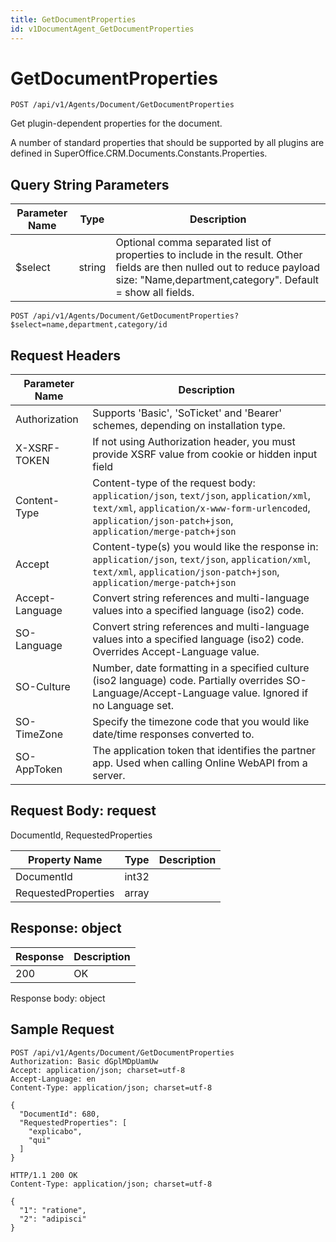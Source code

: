 ```yaml
---
title: GetDocumentProperties
id: v1DocumentAgent_GetDocumentProperties
---
```


# GetDocumentProperties

```http
POST /api/v1/Agents/Document/GetDocumentProperties
```

Get plugin-dependent properties for the document.

A number of standard properties that should be supported by all plugins are defined in SuperOffice.CRM.Documents.Constants.Properties.





## Query String Parameters

| Parameter Name | Type |  Description |
|----------------|------|--------------|
| $select | string |  Optional comma separated list of properties to include in the result. Other fields are then nulled out to reduce payload size: "Name,department,category". Default = show all fields. |

```http
POST /api/v1/Agents/Document/GetDocumentProperties?$select=name,department,category/id
```


## Request Headers

| Parameter Name | Description |
|----------------|-------------|
| Authorization  | Supports 'Basic', 'SoTicket' and 'Bearer' schemes, depending on installation type. |
| X-XSRF-TOKEN   | If not using Authorization header, you must provide XSRF value from cookie or hidden input field |
| Content-Type | Content-type of the request body: `application/json`, `text/json`, `application/xml`, `text/xml`, `application/x-www-form-urlencoded`, `application/json-patch+json`, `application/merge-patch+json` |
| Accept         | Content-type(s) you would like the response in: `application/json`, `text/json`, `application/xml`, `text/xml`, `application/json-patch+json`, `application/merge-patch+json` |
| Accept-Language | Convert string references and multi-language values into a specified language (iso2) code. |
| SO-Language | Convert string references and multi-language values into a specified language (iso2) code. Overrides Accept-Language value. |
| SO-Culture | Number, date formatting in a specified culture (iso2 language) code. Partially overrides SO-Language/Accept-Language value. Ignored if no Language set. |
| SO-TimeZone | Specify the timezone code that you would like date/time responses converted to. |
| SO-AppToken | The application token that identifies the partner app. Used when calling Online WebAPI from a server. |

## Request Body: request  

DocumentId, RequestedProperties 

| Property Name | Type |  Description |
|----------------|------|--------------|
| DocumentId | int32 |  |
| RequestedProperties | array |  |


## Response: object



| Response | Description |
|----------------|-------------|
| 200 | OK |

Response body: object


## Sample Request

```http!
POST /api/v1/Agents/Document/GetDocumentProperties
Authorization: Basic dGplMDpUamUw
Accept: application/json; charset=utf-8
Accept-Language: en
Content-Type: application/json; charset=utf-8

{
  "DocumentId": 680,
  "RequestedProperties": [
    "explicabo",
    "qui"
  ]
}
```

```http_
HTTP/1.1 200 OK
Content-Type: application/json; charset=utf-8

{
  "1": "ratione",
  "2": "adipisci"
}
```